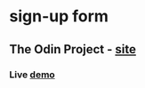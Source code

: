 # sign-up form
## The Odin Project - [site](https://www.theodinproject.com/) 
### Live [demo](https://ypakce.github.io/sign-up-form/)